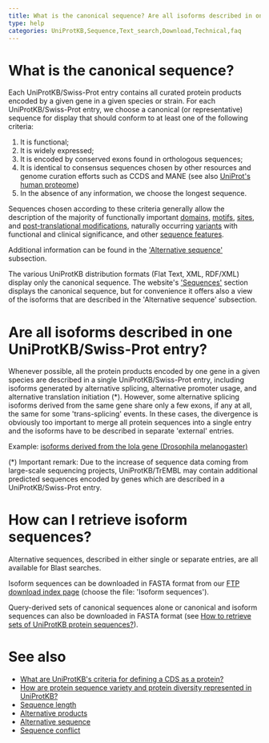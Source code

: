 ```yaml
---
title: What is the canonical sequence? Are all isoforms described in one entry?
type: help
categories: UniProtKB,Sequence,Text_search,Download,Technical,faq
---
```


# What is the canonical sequence?

Each UniProtKB/Swiss-Prot entry contains all curated protein products encoded by a given gene in a given species or strain. For each UniProtKB/Swiss-Prot entry, we choose a canonical (or representative) sequence for display that should conform to at least one of the following criteria:

1.  It is functional;
2.  It is widely expressed;
3.  It is encoded by conserved exons found in orthologous sequences;
4.  It is identical to consensus sequences chosen by other resources and genome curation efforts such as CCDS and MANE (see also [UniProt's human proteome](https://www.uniprot.org/help/human_proteome))
5.  In the absence of any information, we choose the longest sequence.

Sequences chosen according to these criteria generally allow the description of the majority of functionally important [domains](https://www.uniprot.org/help/domain), [motifs](https://www.uniprot.org/help/motif), [sites](https://www.uniprot.org/help/site), and [post-translational modifications](https://www.uniprot.org/help/ptm_processing_section), naturally occurring [variants](https://www.uniprot.org/help/variant) with functional and clinical significance, and other [sequence features](https://www.uniprot.org/help/sequence_annotation).

Additional information can be found in the ['Alternative sequence'](https://www.uniprot.org/help/var_seq) subsection.

The various UniProtKB distribution formats (Flat Text, XML, RDF/XML) display only the canonical sequence. The website's ['Sequences'](https://www.uniprot.org/help/sequences_section) section displays the canonical sequence, but for convenience it offers also a view of the isoforms that are described in the 'Alternative sequence' subsection.

# Are all isoforms described in one UniProtKB/Swiss-Prot entry?

Whenever possible, all the protein products encoded by one gene in a given species are described in a single UniProtKB/Swiss-Prot entry, including isoforms generated by alternative splicing, alternative promoter usage, and alternative translation initiation (\*). However, some alternative splicing isoforms derived from the same gene share only a few exons, if any at all, the same for some 'trans-splicing' events. In these cases, the divergence is obviously too important to merge all protein sequences into a single entry and the isoforms have to be described in separate 'external' entries.

Example: [isoforms derived from the lola gene (Drosophila melanogaster)](https://www.uniprot.org/uniprotkb/P42284#sequences)

(\*) Important remark: Due to the increase of sequence data coming from large-scale sequencing projects, UniProtKB/TrEMBL may contain additional predicted sequences encoded by genes which are described in a UniProtKB/Swiss-Prot entry.

# How can I retrieve isoform sequences?

Alternative sequences, described in either single or separate entries, are all available for Blast searches.

Isoform sequences can be downloaded in FASTA format from our [FTP download index page](https://www.uniprot.org/downloads) (choose the file: 'Isoform sequences').

Query-derived sets of canonical sequences alone or canonical and isoform sequences can also be downloaded in FASTA format (see [How to retrieve sets of UniProtKB protein sequences?](https://www.uniprot.org/help/retrieve_sets)).

# See also

- [What are UniProtKB's criteria for defining a CDS as a protein?](https://www.uniprot.org/help/cds_protein_definition)
- [How are protein sequence variety and protein diversity represented in UniProtKB?](https://www.uniprot.org/help/protein_diversity)
- [Sequence length](https://www.uniprot.org/help/sequence_length)
- [Alternative products](https://www.uniprot.org/help/alternative_products)
- [Alternative sequence](https://www.uniprot.org/help/var_seq)
- [Sequence conflict](https://www.uniprot.org/help/conflict)
